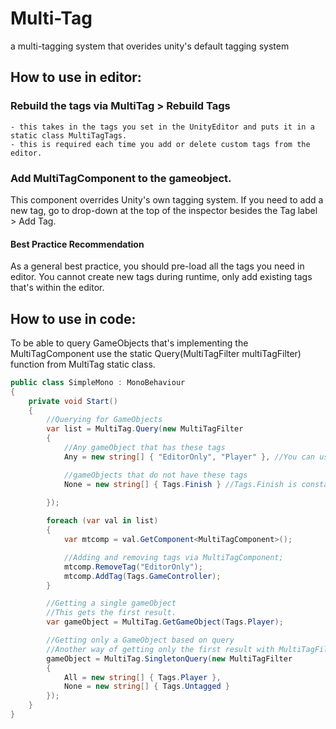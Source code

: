 # Multi-Tag
a multi-tagging system that overides unity's default tagging system

## How to use in editor:
### Rebuild the tags via MultiTag > Rebuild Tags
    - this takes in the tags you set in the UnityEditor and puts it in a static class MultiTagTags.
    - this is required each time you add or delete custom tags from the editor.

### Add MultiTagComponent to the gameobject.

This component overrides Unity's own tagging system. If you need to add a new tag, go to drop-down at the top of the inspector besides the Tag label > Add Tag.

#### Best Practice Recommendation

As a general best practice, you should pre-load all the tags you need in editor. You cannot create new tags during runtime, only add existing tags that's within the editor.

## How to use in code:
To be able to query GameObjects that's implementing the MultiTagComponent use the static Query(MultiTagFilter multiTagFilter) function from MultiTag static class.

```C#
public class SimpleMono : MonoBehaviour
{
    private void Start()
    {
        //Querying for GameObjects
        var list = MultiTag.Query(new MultiTagFilter
        {
            //Any gameObject that has these tags
            Any = new string[] { "EditorOnly", "Player" }, //You can use a literal string so long as it exists as a Tag.

            //gameObjects that do not have these tags
            None = new string[] { Tags.Finish } //Tags.Finish is constant for string "Finish"
            
        });

        foreach (var val in list)
        {
            var mtcomp = val.GetComponent<MultiTagComponent>();

            //Adding and removing tags via MultiTagComponent;
            mtcomp.RemoveTag("EditorOnly");
            mtcomp.AddTag(Tags.GameController);
        }

        //Getting a single gameObject
        //This gets the first result.
        var gameObject = MultiTag.GetGameObject(Tags.Player);

        //Getting only a GameObject based on query
        //Another way of getting only the first result with MultiTagFilter
        gameObject = MultiTag.SingletonQuery(new MultiTagFilter
        {
            All = new string[] { Tags.Player },
            None = new string[] { Tags.Untagged }
        });
    }
}
```
